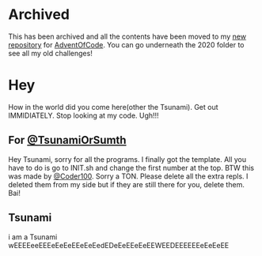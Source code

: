# Archived

This has been archived and all the contents have been moved to my [new repository](https://github.com/whippingdot/AdventOfCode-Stuffs) for [AdventOfCode](https://adventofcode.com/). You can go underneath the 2020 folder to see all my old challenges!

# Hey
How in the world did you come here(other the Tsunami). Get out IMMIDIATELY. Stop looking at my code. Ugh!!!
## For [@TsunamiOrSumth](https://repl.it/@TsunamiOrSumth)
Hey Tsunami, sorry for all the programs. I finally got the template. All you have to do is go to INIT.sh and change the first number at the top. BTW this was made by [@Coder100](https://repl.it/@Coder100). Sorry a TON. Please delete all the extra repls. I deleted them from my side but if they are still there for you, delete them. Bai!
## Tsunami
i am a Tsunami
wEEEEeeEEEeEeEeEEeEeEedEDeEeEEeEeEEWEEDEEEEEEeEeEeEE
